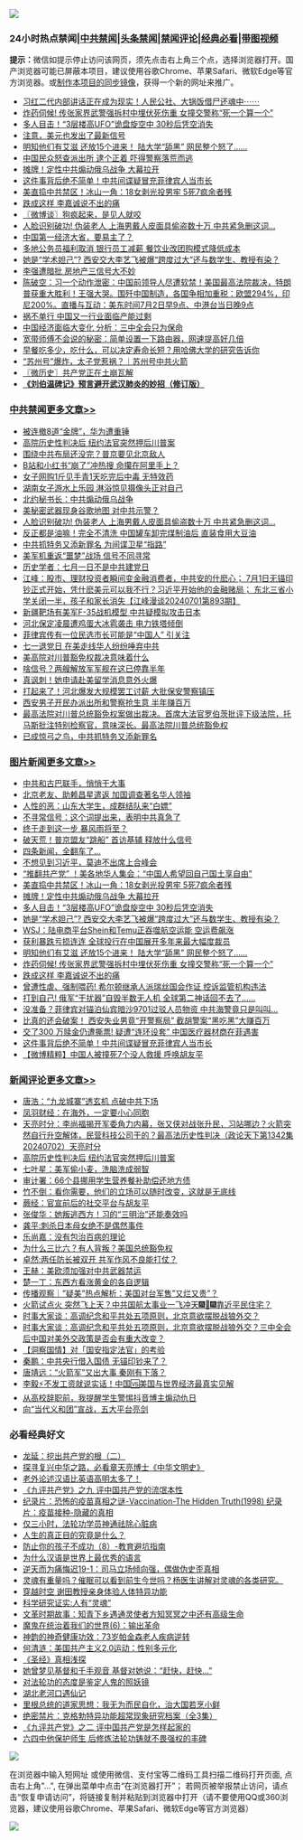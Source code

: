 ![](https://raw.githubusercontent.com/jsvpn/jsproxy/dev/64photo/fqnews-qr.jpg)

<div id="tt">
<h3>24小时热点禁闻|<a href="#%E4%B8%AD%E5%85%B1%E7%A6%81%E9%97%BB%E6%9B%B4%E5%A4%9A%E6%96%87%E7%AB%A0">中共禁闻</a>|<a href="#%E5%9B%BE%E7%89%87%E6%96%B0%E9%97%BB%E6%9B%B4%E5%A4%9A%E6%96%87%E7%AB%A0">头条禁闻</a>|<a href="#%E6%96%B0%E9%97%BB%E8%AF%84%E8%AE%BA%E6%9B%B4%E5%A4%9A%E6%96%87%E7%AB%A0">禁闻评论|<a href="#%E5%BF%85%E7%9C%8B%E7%BB%8F%E5%85%B8%E5%A5%BD%E6%96%87">经典必看</a>|<a href="https://2654106.xyz/3" target="_blank">带图视频</a></h3>
<div><b>提示：</b>微信如提示停止访问该网页，须先点击右上角三个点，选择浏览器打开。国产浏览器可能已屏蔽本项目，建议使用谷歌Chrome、苹果Safari、微软Edge等官方浏览器。或<a href="%E5%88%B6%E4%BD%9Cgit%E7%A6%81%E9%97%BB%E9%95%9C%E5%83%8F.md">制作本项目的同步镜像</a>，获得一个新的网址来推广。</div>
<ul>

<li><a href="/sohnews/20240702/2057324.md">习红二代内部讲话正在成为现实！人民公社、大锅饭借尸还魂中⋯⋯</a></li>
<li><a href="/topimagenews/20240702/2057340.md">炸药伺候! 传张家界武警强拆村中埋伏死伤重 女撞交警称“死一个算一个”</a></li>
<li><a href="/topimagenews/20240702/2057379.md">多人目击！“3层楼高UFO”诡盘旋空中 30秒后凭空消失</a></li>
<li><a href="/cnnews/20240702/2057239.md">注意，美元也发出了最新信号</a></li>
<li><a href="/topimagenews/20240702/2057341.md">明知他们有艾滋 还放15个进来！ 陆大学“舔黑” 网民整个怒了......</a></li>
<li><a href="/baitai/20240702/2057334.md">中国民众怒查派出所 逮个正着 吓得警察落荒而逃</a></li>
<li><a href="/topimagenews/20240703/2057505.md">摊牌！定性中共煽动俄乌战争 大幕拉开</a></li>
<li><a href="/topimagenews/20240702/2057214.md">这件事背后绝不简单！中共间谍疑冒充菲律宾人当市长</a></li>
<li><a href="/topimagenews/20240703/2057519.md">美直捣中共禁区！冰山一角：18女剥光投男牢 5死7疯余者残</a></li>
<li><a href="/topimagenews/20240702/2057339.md">跌成这样 李嘉诚说不出的痛</a></li>
<li><a href="/ssgc/20240702/2057242.md">〖微博谈〗狗疯起来，是见人就咬</a></li>
<li><a href="/cbnews/20240702/2057343.md">人脸识别破功! 伪装老人 上海男戴人皮面具偷盗数十万 中共紧急删这词…</a></li>
<li><a href="/finance/20240702/2057405.md">中国第一经济大省，要易主了？</a></li>
<li><a href="/ssgc/20240702/2057299.md">多地公务员福利取消 银行员工减薪 餐饮业改团购模式降低成本</a></li>
<li><a href="/topimagenews/20240702/2057378.md">她是“学术妲己”? 西安交大李艺飞被爆“跨度过大”还与数学生、教授有染？</a></li>
<li><a href="/ccpdope/20240703/2057453.md">李强遭暗批 房地产三信号大不妙</a></li>
<li><a href="/sohnews/20240702/2057321.md">陈破空：习一个动作泄密：中国前领导人尽遭软禁！美国最高法院裁决，特朗普获重大胜利！王强大哭。围歼中国制造，各国争相加重税：欧盟294%，印尼200%。直播与互动：美东时间7月2日早9点、中港台当日晚9点</a></li>
<li><a href="/finance/20240702/2057217.md">祸不单行 中国又一行业面临产能过剩</a></li>
<li><a href="/baitai/20240702/2057355.md">中国经济面临大变化 分析：三中全会只为保命</a></li>
<li><a href="/lifebaike/20240702/2057271.md">宽带师傅不会说的秘密：简单设置一下路由器，网速提高好几倍</a></li>
<li><a href="/health/20240702/2057269.md">早餐吃多少，吃什么，可以决定寿命长短？用哈佛大学的研究告诉你</a></li>
<li><a href="/sohnews/20240703/2057470.md">“苏州号”爆炸，太子党惹祸？｜苏州号中共火箭</a></li>
<li><a href="/bblog/20240702/2057241.md">〖微历史〗共产党正在土崩瓦解</a></li>
<li><b><a href="/comments/20200207/1272816.md" target="_blank">《刘伯温碑记》预言避开武汉肺炎的妙招（修订版）</a></b></li>
</ul>
</div>

<div class="catlist">
<h3><a href="/cbnews/" target="_blank">中共禁闻</a><span><a href="/cbnews/" target="_blank" rel="nofollow">更多文章>></a></span></h3>
<ul>
<li><a href="/cbnews/20240703/2057569.md" target="_blank">被连撤8道“金牌”，华为遭重锤</a></li>
<li><a href="/comments/20240703/2057567.md" target="_blank">高院历史性判决后 纽约法官突然押后川普案</a></li>
<li><a href="/cbnews/20240703/2057534.md" target="_blank">围绕中共布局还没完？普京要见北京敌人</a></li>
<li><a href="/cbnews/20240703/2057533.md" target="_blank">B站和小红书“崩了”冲热搜 命攥在阿里手上？</a></li>
<li><a href="/cbnews/20240703/2057520.md" target="_blank">女子网购1斤见手青1天吃完后中毒 无特效药</a></li>
<li><a href="/cbnews/20240703/2057454.md" target="_blank">湖南女子游水上乐园 淋浴惊见摄像头正对自己</a></li>
<li><a href="/cbnews/20240702/2057345.md" target="_blank">北约秘书长：中共煽动俄乌战争</a></li>
<li><a href="/cbnews/20240702/2057344.md" target="_blank">美秘密武器现身谷歌地图 对中共示警？</a></li>
<li><a href="/cbnews/20240702/2057343.md" target="_blank">人脸识别破功! 伪装老人 上海男戴人皮面具偷盗数十万 中共紧急删这词…</a></li>
<li><a href="/cbnews/20240702/2057342.md" target="_blank">反正都是油嘛！完全不清洗 中国罐车卸完煤制油后 直装食用大豆油</a></li>
<li><a href="/cbnews/20240702/2057256.md" target="_blank">中共抓特务又添新罪名 为间谍卫星“指路”</a></li>
<li><a href="/cbnews/20240702/2057244.md" target="_blank">美军机重返“噩梦”战场 信号不同寻常</a></li>
<li><a href="/cbnews/20240702/2057230.md" target="_blank">历史学者：七月一日不是中共建党日</a></li>
<li><a href="/cbnews/20240702/2057229.md" target="_blank">江峰：股市、理财投资者瞬间变金融消费者，中共安的什麽心； 7月1日无锚印钞正式开始，凭什麽美元可以我不行？习近平开始他的金融赌局； 东北三省小学关闭一半，孩子和家长消失【江峰漫谈20240701第893期】</a></li>
<li><a href="/cbnews/20240702/2057216.md" target="_blank">新疆靶场有美军F-35战机模型 中共疑模拟攻击日本</a></li>
<li><a href="/cbnews/20240702/2057215.md" target="_blank">河北保定凌晨遭鸡蛋大冰雹袭击 电力铁塔倾倒</a></li>
<li><a href="/cbnews/20240702/2057211.md" target="_blank">菲律宾传有一位民选市长可能是“中国人” 引关注</a></li>
<li><a href="/cbnews/20240702/2057210.md" target="_blank">七一退党日 在美走线华人纷纷唾弃中共</a></li>
<li><a href="/cbnews/20240702/2057202.md" target="_blank">美高院对川普豁免权裁决意味着什么</a></li>
<li><a href="/cbnews/20240702/2057187.md" target="_blank">啥信号？两艘解放军军舰在这已停靠半年</a></li>
<li><a href="/cbnews/20240702/2057186.md" target="_blank">真讽刺！她申请赴美留学消息意外火爆</a></li>
<li><a href="/cbnews/20240702/2057185.md" target="_blank">打起来了！河北爆发大规模罢工讨薪 大批保安警察镇压</a></li>
<li><a href="/cbnews/20240702/2057184.md" target="_blank">西安男子开民办派出所和警察抢生意 半年赚百万</a></li>
<li><a href="/comments/20240702/2057170.md" target="_blank">最高法院对川普总统豁免权案做出裁决。首席大法官罗伯茨批评下级法院，托马斯批注特别检察官，意味深长。最高法院川普总统豁免权</a></li>
<li><a href="/cbnews/20240702/2057160.md" target="_blank">已成惊弓之鸟，中共抓特务又添新罪名</a></li>

</ul>
</div>
<div class="catlist">
<h3><a href="/topimagenews/" target="_blank">图片新闻</a><span><a href="/topimagenews/" target="_blank" rel="nofollow">更多文章>></a></span></h3>
<ul>
<li><a href="/topimagenews/20240703/2057591.md" target="_blank">中共和古巴联手，悄悄干大事</a></li>
<li><a href="/topimagenews/20240703/2057590.md" target="_blank">北京老友、助赖昌星遣返 加国调查著名华人领袖</a></li>
<li><a href="/topimagenews/20240703/2057568.md" target="_blank">人性的恶：山东大学生，成群结队来“白嫖”</a></li>
<li><a href="/topimagenews/20240703/2057545.md" target="_blank">不寻常信号：这个词提出来，表明中共真急了</a></li>
<li><a href="/topimagenews/20240703/2057544.md" target="_blank">终于走到这一步 暴风雨将至？</a></li>
<li><a href="/topimagenews/20240703/2057532.md" target="_blank">破天荒！普京盟友“跳船” 首访基辅 释放什么信号</a></li>
<li><a href="/topimagenews/20240703/2057531.md" target="_blank">四条新闻，全翻车了…</a></li>
<li><a href="/topimagenews/20240703/2057529.md" target="_blank">不想见到习近平，莫迪不出席上合峰会</a></li>
<li><a href="/topimagenews/20240703/2057528.md" target="_blank">“推翻共产党” ！美各地华人集会：“中国人希望回自己国土享自由”</a></li>
<li><a href="/topimagenews/20240703/2057519.md" target="_blank">美直捣中共禁区！冰山一角：18女剥光投男牢 5死7疯余者残</a></li>
<li><a href="/topimagenews/20240703/2057505.md" target="_blank">摊牌！定性中共煽动俄乌战争 大幕拉开</a></li>
<li><a href="/topimagenews/20240702/2057379.md" target="_blank">多人目击！“3层楼高UFO”诡盘旋空中 30秒后凭空消失</a></li>
<li><a href="/topimagenews/20240702/2057378.md" target="_blank">她是“学术妲己”? 西安交大李艺飞被爆“跨度过大”还与数学生、教授有染？</a></li>
<li><a href="/topimagenews/20240702/2057377.md" target="_blank">WSJ：陆电商平台Shein和Temu正吞噬航空运能 空运费飙涨</a></li>
<li><a href="/topimagenews/20240702/2057369.md" target="_blank">获利暴跌亏损连连 全球投行在中国展开多年来最大幅度裁员</a></li>
<li><a href="/topimagenews/20240702/2057341.md" target="_blank">明知他们有艾滋 还放15个进来！ 陆大学“舔黑” 网民整个怒了&#8230;&#8230;</a></li>
<li><a href="/topimagenews/20240702/2057340.md" target="_blank">炸药伺候! 传张家界武警强拆村中埋伏死伤重 女撞交警称“死一个算一个”</a></li>
<li><a href="/topimagenews/20240702/2057339.md" target="_blank">跌成这样 李嘉诚说不出的痛</a></li>
<li><a href="/topimagenews/20240702/2057332.md" target="_blank">曾遭性虐、强制喂药! 希尔顿继承人派瑞丝国会作证 控诉监管机构违法</a></li>
<li><a href="/topimagenews/20240702/2057331.md" target="_blank">打到自己! 俄军“干扰器”自毁半数无人机 全球第二神话回不去了&#8230;&#8230;</a></li>
<li><a href="/topimagenews/20240702/2057330.md" target="_blank">没准备？菲律宾对锚泊仙宾暗沙9701过驳人员物资 中共海警竟只是叫叫…</a></li>
<li><a href="/topimagenews/20240702/2057329.md" target="_blank">比真的还会破案！ 西安失业男竟“开警察局” 截胡警案“黑吃黑”大赚百万</a></li>
<li><a href="/topimagenews/20240702/2057317.md" target="_blank">交了300 万赎金仍遭撕票! 疑遭“连环设套” 中国医疗器材商在菲遇害</a></li>
<li><a href="/topimagenews/20240702/2057214.md" target="_blank">这件事背后绝不简单！中共间谍疑冒充菲律宾人当市长</a></li>
<li><a href="/topimagenews/20240702/2057183.md" target="_blank">【微博精粹】中国人被撞死7个没人救援 呼唤胡友平</a></li>

</ul>
</div>
<div class="catlist">
<h3><a href="/comments/" target="_blank">新闻评论</a><span><a href="/comments/" target="_blank" rel="nofollow">更多文章>></a></span></h3>
<ul>
<li><a href="/comments/20240703/2057597.md" target="_blank">唐浩：“九龙城寨”透玄机 点破中共下场</a></li>
<li><a href="/comments/20240703/2057596.md" target="_blank">凤羽财经：在海外，一定要小心同胞</a></li>
<li><a href="/comments/20240703/2057589.md" target="_blank">天亮时分：李尚福揭开军委角力内幕，张又侠对战张升民，习站哪边？火箭突然自行升空解体，民营科技公司干的？最高法历史性判决（政论天下第1342集 20240702）天亮时分</a></li>
<li><a href="/comments/20240703/2057567.md" target="_blank">高院历史性判决后 纽约法官突然押后川普案</a></li>
<li><a href="/comments/20240703/2057552.md" target="_blank">七叶星：美军偷小麦，洗脑洗成弱智</a></li>
<li><a href="/comments/20240703/2057551.md" target="_blank">审计署：66个县挪用学生营养餐补助偿还地方债</a></li>
<li><a href="/comments/20240703/2057550.md" target="_blank">竹不倒：看你需要，他们的立场可以随时改变，这就是无底线</a></li>
<li><a href="/comments/20240703/2057549.md" target="_blank">蕨经：官宣前后的社交平台与胡友平</a></li>
<li><a href="/comments/20240703/2057548.md" target="_blank">张俊华：她叛逃西方！习的“三明治”还能奏效吗</a></li>
<li><a href="/comments/20240703/2057547.md" target="_blank">龚平:刺杀日本母女绝不是偶然事件</a></li>
<li><a href="/comments/20240703/2057536.md" target="_blank">乐尚嘉：没有包治百病的理论</a></li>
<li><a href="/comments/20240703/2057535.md" target="_blank">为什么三比六？有人背叛？美国总统豁免权</a></li>
<li><a href="/comments/20240703/2057521.md" target="_blank">卓然:两任防长被双开 共军作风不良能打仗？</a></li>
<li><a href="/comments/20240703/2057507.md" target="_blank">王赫：美欧须加强对中共武器禁运</a></li>
<li><a href="/comments/20240703/2057506.md" target="_blank">楚一丁：东西方看涨黄金的各自逻辑</a></li>
<li><a href="/comments/20240703/2057498.md" target="_blank">传播观察｜&#8221;疑美&#8221;热点解析：美国对台军售&#8221;又烂又贵&#8221;？</a></li>
<li><a href="/comments/20240703/2057439.md" target="_blank">火箭试点火 突然飞上天？中共国航太事业一飞冲天🎆🚀🎆靠近平民住宅？</a></li>
<li><a href="/comments/20240703/2057435.md" target="_blank">时事大家谈：高调纪念和平共处五项原则，北京意欲摆脱战狼外交？</a></li>
<li><a href="/comments/20240702/2057417.md" target="_blank">时事大家谈：高调纪念和平共处五项原则，北京意欲摆脱战狼外交？三中全会后中国对美外交政策是否会有重大改变？</a></li>
<li><a href="/comments/20240702/2057412.md" target="_blank">【洞察国情】对「国安指定法官」的考验</a></li>
<li><a href="/comments/20240702/2057348.md" target="_blank">秦鹏：中共央行借入国债 无锚印钞来了？</a></li>
<li><a href="/comments/20240702/2057347.md" target="_blank">唐靖远：“火箭军”又出大事 秦刚有下落？</a></li>
<li><a href="/comments/20240702/2057327.md" target="_blank">李毅⚡不发工资就说实话！中国🆚美国与世界经济最真实见解</a></li>
<li><a href="/comments/20240702/2057259.md" target="_blank">从高校辞职前，我提醒学生警惕抖音博主煽动仇日</a></li>
<li><a href="/comments/20240702/2057258.md" target="_blank">向“当代义和团”宣战，五大平台亮剑</a></li>

</ul>
</div>

<div class="catlist">
<h3>必看经典好文</h3>
<ul>
<li><a href="/comments/20200928/1404653.md" target="_blank">龙延：挖出共产党的根（二）</a></li>
<li><a href="/comments/20220808/1768773.md" target="_blank">探寻复兴中华之路，必看章天亮博士《中华文明史》</a></li>
<li><a href="/cbnews/20230826/1925513.md" target="_blank">老外论述汉语比英语高明太多了！</a></li>
<li><a href="/bookonline/20131116/201045.md" target="_blank">《九评共产党》之九 评中国共产党的流氓本性</a></li>
<li><a href="/topimagenews/20180408/925060.md" target="_blank">纪录片：恐怖的疫苗真相之谜-Vaccination-The Hidden Truth(1998) 纪录片：疫苗接种-隐藏的真相</a></li>
<li><a href="/health/20170626/780270.md" target="_blank">仅三小时，法轮功学员神通祛除心脏病</a></li>
<li><a href="/comments/20220717/1759493.md" target="_blank">人生的真正目的究竟是什么？</a></li>
<li><a href="/comments/20230923/1937654.md" target="_blank">防止你的孩子不成功（8）-教育避坑指南</a></li>
<li><a href="/ssgc/20200820/1382763.md" target="_blank">为什么汉语是世界上最优秀的语言</a></li>
<li><a href="/tculture/20190304/1091072.md" target="_blank">逆天而为痛悔迟19-1：司马立场倾向强，偶做伪史歪真相</a></li>
<li><a href="/bannedvideo/20210915/1623919.md" target="_blank">灵魂有重量吗？催眠可以看到前生今世吗？杨医生讲解对灵魂的各类研究。</a></li>
<li><a href="/topimagenews/20200514/1328456.md" target="_blank">穿越时空 谢田教授亲身体验人体特异功能</a></li>
<li><a href="/cnnews/20220202/1686894.md" target="_blank">科学研究证实:人有“灵魂”</a></li>
<li><a href="/comments/20200308/1290079.md" target="_blank">文革时期故事：知青下乡遇通灵使者方知冥冥之中还有高级生命</a></li>
<li><a href="/topimagenews/20180524/947358.md" target="_blank">魔鬼在统治着我们的世界(6)：输出革命</a></li>
<li><a href="/comments/20220315/1705037.md" target="_blank">神韵的神奇健康功效：73岁帕金森老人疾病逆转</a></li>
<li><a href="/comments/20230919/1935723.md" target="_blank">何清涟：美国共产主义2.0运动：性别多元化</a></li>
<li><a href="/tculture/20201113/1430493.md" target="_blank">《圣经》真相浅探</a></li>
<li><a href="/cnnews/20210420/1529760.md" target="_blank">她曾梦见基督和千手观音 基督对她说：“赶快，赶快…”</a></li>
<li><a href="/comments/20240320/2015219.md" target="_blank">对法轮功的态度是鉴定人鬼的照妖镜</a></li>
<li><a href="/comments/20240116/1984226.md" target="_blank">湖北老河口遇仙记</a></li>
<li><a href="/tculture/20171201/863884.md" target="_blank">里根总统的道家思想：我无为而民自化，治大国若烹小鲜</a></li>
<li><a href="/comments/20200705/783265.md" target="_blank">绝密禁片：克格勃特异功能超常现象研究档案（全3集）</a></li>
<li><a href="/bookonline/20131116/201055.md" target="_blank">《九评共产党》之二 评中国共产党是怎样起家的</a></li>
<li><a href="/comments/20200926/1403542.md" target="_blank">六四中他保护师生 后修炼法轮功铸就不畏强权的丰碑</a></li>

</ul>
</div>

![](https://raw.githubusercontent.com/jsvpn/jsproxy/dev/64photo/fqnews-qr.jpg)

在浏览器中输入短网址 或使用微信、支付宝等二维码工具扫描二维码打开页面, 点击右上角"...", 在弹出菜单中点击“在浏览器打开”； 若网页被举报禁止访问，请点击“恢复申请访问”，将链接复制并粘贴到浏览器中打开（请不要使用QQ或360浏览器，建议使用谷歌Chrome、苹果Safari、微软Edge等官方浏览器）

![](https://raw.githubusercontent.com/jsvpn/jsproxy/dev/64photo/wx.jpg)
